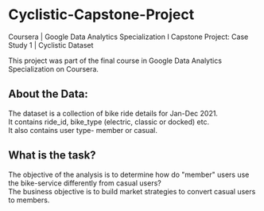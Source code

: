 # Cyclistic-Capstone-Project
Coursera | Google Data Analytics Specialization I Capstone Project: Case Study 1 | Cyclistic Dataset  

This project  was part of the final course in Google Data Analytics Specialization on Coursera. 

## About the Data:
The dataset is a collection of bike ride details for Jan-Dec 2021.  
It contains ride_id, bike_type (electric, classic or docked) etc.  
It also contains user type- member or casual.

## What is the task?

The objective of the analysis is to determine how do "member" users use the bike-service differently from casual users?  
The business objective is to build market strategies to convert casual users to members. 
